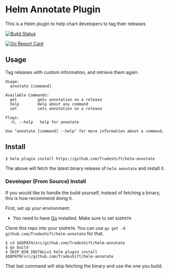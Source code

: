 # Helm Annotate Plugin

This is a Helm plugin to help chart developers to tag their releases

[![Build Status](https://travis-ci.org/Tradeshift/helm-annotate.svg?branch=master)](https://travis-ci.org/Tradeshift/helm-annotate)

[![Go Report Card](https://goreportcard.com/badge/github.com/Tradeshift/helm-annotate)](https://goreportcard.com/report/github.com/Tradeshift/helm-annotate)


## Usage

Tag releases with custom information, and retrieve them again.

```shell
Usage:
  annotate [command]

Available Commands:
  get         gets annotation on a release
  help        Help about any command
  set         sets annotation on a release

Flags:
  -h, --help   help for annotate

Use "annotate [command] --help" for more information about a command.
```

## Install

```
$ helm plugin install https://github.com/Tradeshift/helm-annotate
```

The above will fetch the latest binary release of `helm annotate` and install it.

### Developer (From Source) Install

If you would like to handle the build yourself, instead of fetching a binary,
this is how recommend doing it.

First, set up your environment:

- You need to have [Go](http://golang.org) installed. Make sure to set `$GOPATH`

Clone this repo into your `$GOPATH`. You can use `go get -d github.com/Tradeshift/helm-annotate`
for that.

```
$ cd $GOPATH/src/github.com/Tradeshift/helm-annotate
$ go build
$ SKIP_BIN_INSTALL=1 helm plugin install $GOPATH/src/github.com/Tradeshift/helm-annotate
```

That last command will skip fetching the binary and use the one you build.
